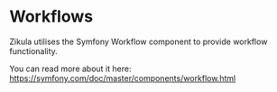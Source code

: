 Workflows
=========

Zikula utilises the Symfony Workflow component to provide workflow functionality.

You can read more about it here: https://symfony.com/doc/master/components/workflow.html
